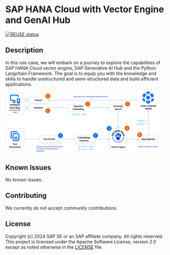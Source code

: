 # SAP HANA Cloud with Vector Engine and GenAI Hub

[![REUSE status](https://api.reuse.software/badge/github.com/SAP-samples/sap-genai-hub-with-sap-hana-cloud-vector-engine)](https://api.reuse.software/info/github.com/SAP-samples/sap-genai-hub-with-sap-hana-cloud-vector-engine)

<!-- Please include descriptive title -->

<!--- Register repository https://api.reuse.software/register, then add REUSE badge:
[![REUSE status](https://api.reuse.software/badge/github.com/SAP-samples/REPO-NAME)](https://api.reuse.software/info/github.com/SAP-samples/REPO-NAME)
-->

## Description
In this use case, we will embark on a journey to explore the capabilities of SAP HANA Cloud vector engine, SAP Generative AI Hub and the Python Langchain Framework. The goal is to equip you with the knowledge and skills to handle unstructured and semi-structured data and build efficient applications.

![](./images/vectordb_001.png)

## Known Issues
No known issues.


## Contributing
We currently do not accept community contributions.

## License
Copyright (c) 2024 SAP SE or an SAP affiliate company. All rights reserved. This project is licensed under the Apache Software License, version 2.0 except as noted otherwise in the [LICENSE](LICENSE) file.
